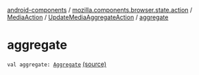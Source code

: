 [android-components](../../../index.md) / [mozilla.components.browser.state.action](../../index.md) / [MediaAction](../index.md) / [UpdateMediaAggregateAction](index.md) / [aggregate](./aggregate.md)

# aggregate

`val aggregate: `[`Aggregate`](../../../mozilla.components.browser.state.state/-media-state/-aggregate/index.md) [(source)](https://github.com/mozilla-mobile/android-components/blob/master/components/browser/state/src/main/java/mozilla/components/browser/state/action/BrowserAction.kt#L558)